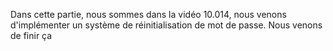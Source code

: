 Dans cette partie, nous sommes dans la vidéo 10.014, nous venons d'implémenter un système de réinitialisation de mot de passe. Nous venons de finir ça
